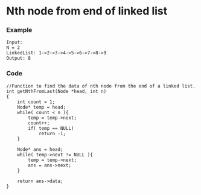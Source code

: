 # Nth node from end of linked list

### Example
```
Input:
N = 2
LinkedList: 1->2->3->4->5->6->7->8->9
Output: 8
```

### Code
``` 
//Function to find the data of nth node from the end of a linked list.
int getNthFromLast(Node *head, int n)
{
    int count = 1;
    Node* temp = head;
    while( count < n ){
        temp = temp->next;
        count++;
        if( temp == NULL)
            return -1;
    }
    
    Node* ans = head;
    while( temp->next != NULL ){
        temp = temp->next;
        ans = ans->next;
    }
    
    return ans->data;
}

```











